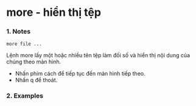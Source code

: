 # more - hiển thị tệp
### 1. Notes
```
more file ...
```
Lệnh more lấy một hoặc nhiều tên tệp làm đối số và hiển thị nội dung của chúng theo màn hình.

* Nhấn phím cách để tiếp tục đến màn hình tiếp theo.
* Nhấn q để thoát.

### 2. Examples

